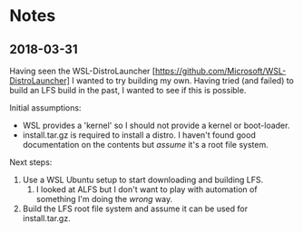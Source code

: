 # Notes

## 2018-03-31

Having seen the WSL-DistroLauncher [https://github.com/Microsoft/WSL-DistroLauncher] I wanted to try building my own. Having tried (and failed) to build an LFS build in the past, I wanted to see if this is possible.

Initial assumptions:

* WSL provides a 'kernel' so I should not provide a kernel or boot-loader.
* install.tar.gz is required to install a distro. I haven't found good documentation on the contents but *assume* it's a root file system.

Next steps:

1. Use a WSL Ubuntu setup to start downloading and building LFS.
    1. I looked at ALFS but I don't want to play with automation of something I'm doing the *wrong* way.
1. Build the LFS root file system and assume it can be used for install.tar.gz.